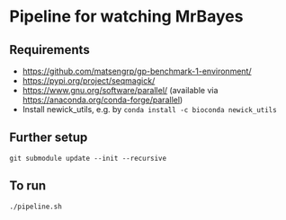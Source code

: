 # Pipeline for watching MrBayes

## Requirements

* https://github.com/matsengrp/gp-benchmark-1-environment/
* https://pypi.org/project/seqmagick/
* https://www.gnu.org/software/parallel/ (available via https://anaconda.org/conda-forge/parallel)
* Install newick_utils, e.g. by `conda install -c bioconda newick_utils`

## Further setup

    git submodule update --init --recursive


## To run

    ./pipeline.sh
